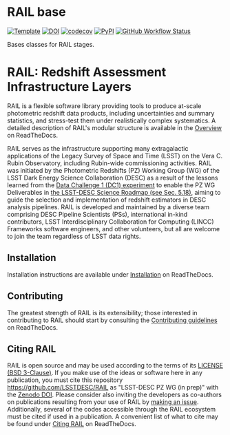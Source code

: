 # RAIL base

[![Template](https://img.shields.io/badge/Template-LINCC%20Frameworks%20Python%20Project%20Template-brightgreen)](https://lincc-ppt.readthedocs.io/en/latest/)
[![DOI](https://zenodo.org/badge/223043497.svg)](https://zenodo.org/badge/latestdoi/223043497)
[![codecov](https://codecov.io/gh/LSSTDESC/rail_base/branch/main/graph/badge.svg)](https://codecov.io/gh/LSSTDESC/rail_base)
[![PyPI](https://img.shields.io/pypi/v/pz-rail-base?color=blue&logo=pypi&logoColor=white)](https://pypi.org/project/pz-rail-base/)
[![GitHub Workflow Status](https://img.shields.io/github/actions/workflow/status/LSSTDESC/rail_base/smoke-test.yml)](https://github.com/LSSTDESC/rail_base/actions/workflows/smoke-test.yml)

Bases classes for RAIL stages.

# RAIL: Redshift Assessment Infrastructure Layers

RAIL is a flexible software library providing tools to produce at-scale
photometric redshift data products, including uncertainties and summary
statistics, and stress-test them under realistically complex systematics.
A detailed description of RAIL's modular structure is available in the
[Overview](https://rail-hub.readthedocs.io/en/latest/source/overview.html)
on ReadTheDocs.

RAIL serves as the infrastructure supporting many extragalactic applications
of the Legacy Survey of Space and Time (LSST) on the Vera C. Rubin Observatory,
including Rubin-wide commissioning activities. RAIL was initiated by the
Photometric Redshifts (PZ) Working Group (WG) of the LSST Dark Energy Science
Collaboration (DESC) as a result of the lessons learned from the
[Data Challenge 1 (DC1) experiment](https://academic.oup.com/mnras/article/499/2/1587/5905416)
to enable the PZ WG Deliverables in
[the LSST-DESC Science Roadmap (see Sec. 5.18)](https://lsstdesc.org/assets/pdf/docs/DESC_SRM_latest.pdf),
aiming to guide the selection and implementation of redshift estimators in DESC
analysis pipelines. RAIL is developed and maintained by a diverse team
comprising DESC Pipeline Scientists (PSs), international in-kind contributors,
LSST Interdisciplinary Collaboration for Computing (LINCC) Frameworks software
engineers, and other volunteers, but all are welcome to join the team
regardless of LSST data rights.

## Installation

Installation instructions are available under
[Installation](https://rail-hub.readthedocs.io/en/latest/source/installation.html)
on ReadTheDocs.

## Contributing

The greatest strength of RAIL is its extensibility; those interested in
contributing to RAIL should start by consulting the
[Contributing guidelines](https://rail-hub.readthedocs.io/en/latest/source/contributing.html)
on ReadTheDocs.

## Citing RAIL

RAIL is open source and may be used according to the terms of its
[LICENSE](https://github.com/LSSTDESC/RAIL/blob/main/LICENSE)
[(BSD 3-Clause)](https://opensource.org/licenses/BSD-3-Clause).
If you make use of the ideas or software here in any publication, you must cite
this repository <https://github.com/LSSTDESC/RAIL> as "LSST-DESC PZ WG (in prep)"
with the [Zenodo DOI](https://doi.org/10.5281/zenodo.7017551).
Please consider also inviting the developers as co-authors on publications
resulting from your use of RAIL by
[making an issue](https://github.com/LSSTDESC/RAIL/issues/new/choose).
Additionally, several of the codes accessible through the RAIL ecosystem must
be cited if used in a publication. A convenient list of what to cite may be found under
[Citing RAIL](https://rail-hub.readthedocs.io/en/latest/source/citing.html) on ReadTheDocs.
